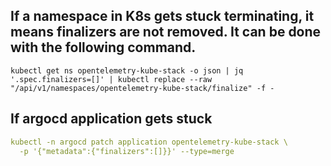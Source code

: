 ## If a namespace in K8s gets stuck terminating, it means finalizers are not removed. It can be done with the following command.

```
kubectl get ns opentelemetry-kube-stack -o json | jq '.spec.finalizers=[]' | kubectl replace --raw "/api/v1/namespaces/opentelemetry-kube-stack/finalize" -f - 
```

## If argocd application gets stuck

```yaml
kubectl -n argocd patch application opentelemetry-kube-stack \
  -p '{"metadata":{"finalizers":[]}}' --type=merge
```